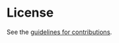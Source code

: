 # License

See the
[guidelines for contributions](https://github.com/kazuho/draft-opik-quic-qmux/blob/main/CONTRIBUTING.md).
